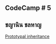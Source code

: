 ## CodeCamp # 5

## ชญานิน ชลหาญ

[Prototypal inheritance](https://github.com/cchayanin/CodeCamp5/tree/master/9.React/prototypal)